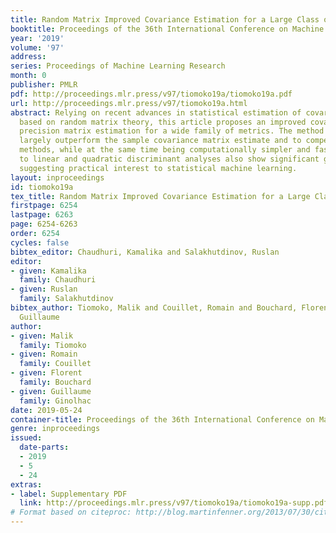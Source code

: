 ```yaml
---
title: Random Matrix Improved Covariance Estimation for a Large Class of Metrics
booktitle: Proceedings of the 36th International Conference on Machine Learning
year: '2019'
volume: '97'
address: 
series: Proceedings of Machine Learning Research
month: 0
publisher: PMLR
pdf: http://proceedings.mlr.press/v97/tiomoko19a/tiomoko19a.pdf
url: http://proceedings.mlr.press/v97/tiomoko19a.html
abstract: Relying on recent advances in statistical estimation of covariance distances
  based on random matrix theory, this article proposes an improved covariance and
  precision matrix estimation for a wide family of metrics. The method is shown to
  largely outperform the sample covariance matrix estimate and to compete with state-of-the-art
  methods, while at the same time being computationally simpler and faster. Applications
  to linear and quadratic discriminant analyses also show significant gains, therefore
  suggesting practical interest to statistical machine learning.
layout: inproceedings
id: tiomoko19a
tex_title: Random Matrix Improved Covariance Estimation for a Large Class of Metrics
firstpage: 6254
lastpage: 6263
page: 6254-6263
order: 6254
cycles: false
bibtex_editor: Chaudhuri, Kamalika and Salakhutdinov, Ruslan
editor:
- given: Kamalika
  family: Chaudhuri
- given: Ruslan
  family: Salakhutdinov
bibtex_author: Tiomoko, Malik and Couillet, Romain and Bouchard, Florent and Ginolhac,
  Guillaume
author:
- given: Malik
  family: Tiomoko
- given: Romain
  family: Couillet
- given: Florent
  family: Bouchard
- given: Guillaume
  family: Ginolhac
date: 2019-05-24
container-title: Proceedings of the 36th International Conference on Machine Learning
genre: inproceedings
issued:
  date-parts:
  - 2019
  - 5
  - 24
extras:
- label: Supplementary PDF
  link: http://proceedings.mlr.press/v97/tiomoko19a/tiomoko19a-supp.pdf
# Format based on citeproc: http://blog.martinfenner.org/2013/07/30/citeproc-yaml-for-bibliographies/
---
```

